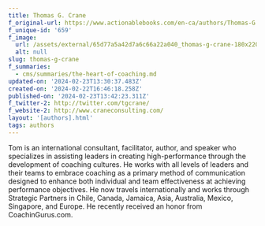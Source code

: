 ```yaml
---
title: Thomas G. Crane
f_original-url: https://www.actionablebooks.com/en-ca/authors/Thomas-G.-Crane/
f_unique-id: '659'
f_image:
  url: /assets/external/65d77a5a42d7a6c66a22a040_thomas-g-crane-180x220.jpeg
  alt: null
slug: thomas-g-crane
f_summaries:
  - cms/summaries/the-heart-of-coaching.md
updated-on: '2024-02-23T13:30:37.483Z'
created-on: '2024-02-22T16:46:18.258Z'
published-on: '2024-02-23T13:42:23.311Z'
f_twitter-2: http://twitter.com/tgcrane/
f_website-2: http://www.craneconsulting.com/
layout: '[authors].html'
tags: authors
---
```


Tom is an international consultant, facilitator, author, and speaker who specializes in assisting leaders in creating high-performance through the development of coaching cultures. He works with all levels of leaders and their teams to embrace coaching as a primary method of communication designed to enhance both individual and team effectiveness at achieving performance objectives. He now travels internationally and works through Strategic Partners in Chile, Canada, Jamaica, Asia, Australia, Mexico, Singapore, and Europe. He recently received an honor from CoachinGurus.com.

